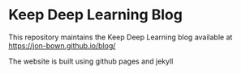 # Keep Deep Learning Blog

This repository maintains the Keep Deep Learning blog available at https://jon-bown.github.io/blog/

The website is built using github pages and jekyll